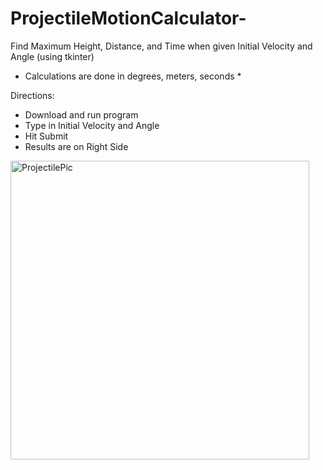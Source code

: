 # ProjectileMotionCalculator-
Find Maximum Height, Distance, and Time when given Initial Velocity and Angle (using tkinter)


* Calculations are done in degrees, meters, seconds *

Directions:
- Download and run program 
- Type in Initial Velocity and Angle 
- Hit Submit 
- Results are on Right Side

<img width="478" alt="ProjectilePic" src="https://user-images.githubusercontent.com/78657977/172220581-7cbfdac3-5f63-471e-9e63-1792173666c7.png">
